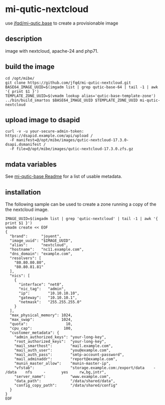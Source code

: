 # mi-qutic-nextcloud

use [jfqd/mi-qutic.base](https://github.com/jfqd/mi-qutic-base) to create a provisionable image

## description

image with nextcloud, apache-24 and php71.

## build the image

```
cd /opt/mibe/
git clone https://github.com/jfqd/mi-qutic-nextcloud.git
BASE64_IMAGE_UUID=$(imgadm list | grep qutic-base-64 | tail -1 | awk '{ print $1 }')
TEMPLATE_ZONE_UUID=$(vmadm lookup alias='qutic-base-template-zone')
../bin/build_smartos $BASE64_IMAGE_UUID $TEMPLATE_ZONE_UUID mi-qutic-nextcloud
```

## upload image to dsapid

```
curl -v -u your-secure-admin-token: https://dsapid.example.com/api/upload /
  -F manifest=@/opt/mibe/images/qutic-nextcloud-17.3.0-dsapi.dsmanifest /
  -F file=@/opt/mibe/images/qutic-nextcloud-17.3.0.zfs.gz
```

## mdata variables

See [mi-qutic-base Readme](https://github.com/jfqd/mi-qutic-base/blob/master/README.md) for a list of usable metadata.

## installation

The following sample can be used to create a zone running a copy of the the nextcloud image.

```
IMAGE_UUID=$(imgadm list | grep 'qutic-nextcloud' | tail -1 | awk '{ print $1 }')
vmadm create << EOF
{
  "brand":      "joyent",
  "image_uuid": "$IMAGE_UUID",
  "alias":      "nextcloud",
  "hostname":   "nc11.example.com",
  "dns_domain": "example.com",
  "resolvers": [
    "80.80.80.80",
    "80.80.81.81"
  ],
  "nics": [
    {
      "interface": "net0",
      "nic_tag":   "admin",
      "ip":        "10.10.10.10",
      "gateway":   "10.10.10.1",
      "netmask":   "255.255.255.0"
    }
  ],
  "max_physical_memory": 1024,
  "max_swap":            1024,
  "quota":                 10,
  "cpu_cap":              100,
  "customer_metadata": {
    "admin_authorized_keys": "your-long-key",
    "root_authorized_keys":  "your-long-key",
    "mail_smarthost":        "mail.example.com",
    "mail_auth_user":        "you@example.com",
    "mail_auth_pass":        "smtp-account-password",
    "mail_adminaddr":        "report@example.com",
    "munin_master_allow":    "munin-master-ip",
    "vfstab":                "storage.example.com:/export/data    -       /data    nfs     -       yes     rw,bg,intr",
    "server_name":           "www.example.com",
    "data_path":             "/data/shared/data",
    "config_copy_path":      "/data/shared/config" 
  }
}
EOF
```
